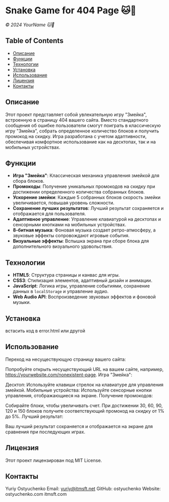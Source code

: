# Snake Game for 404 Page 🐱🐾

*© 2024 YourName 🐱🐾*

## Table of Contents

- [Описание](#описание)
- [Функции](#функции)
- [Технологии](#технологии)
- [Установка](#установка)
- [Использование](#использование)
- [Лицензия](#лицензия)
- [Контакты](#контакты)

## Описание

Этот проект представляет собой увлекательную игру "Змейка", встроенную в страницу 404 вашего сайта. Вместо стандартного сообщения об ошибке пользователи смогут поиграть в классическую игру "Змейка", собрать определенное количество блоков и получить промокод на скидку. Игра разработана с учетом адаптивности, обеспечивая комфортное использование как на десктопах, так и на мобильных устройствах.

## Функции

- **Игра "Змейка"**: Классическая механика управления змейкой для сбора блоков.
- **Промокоды**: Получение уникальных промокодов на скидку при достижении определенного количества собранных блоков.
- **Ускорение змейки**: Каждые 5 собранных блоков скорость змейки увеличивается, повышая уровень сложности.
- **Сохранение лучших результатов**: Лучший результат сохраняется и отображается для пользователя.
- **Адаптивное управление**: Управление клавиатурой на десктопах и сенсорными кнопками на мобильных устройствах.
- **8-битная музыка**: Фоновая музыка создает ретро-атмосферу, а звуковые эффекты сопровождают игровые события.
- **Визуальные эффекты**: Вспышка экрана при сборе блока для дополнительного визуального удовольствия.

## Технологии

- **HTML5**: Структура страницы и канвас для игры.
- **CSS3**: Стилизация элементов, адаптивный дизайн и анимации.
- **JavaScript**: Логика игры, управление событиями, сохранение данных в `localStorage` и управление аудио.
- **Web Audio API**: Воспроизведение звуковых эффектов и фоновой музыки.

## Установка

встасить код в error.html или другой

## Использование
Переход на несуществующую страницу вашего сайта:

Попробуйте открыть несуществующий URL на вашем сайте, например, https://yourwebsite.com/nonexistent-page.
Игра "Змейка":

Десктоп: Используйте клавиши стрелок на клавиатуре для управления змейкой.
Мобильные устройства: Используйте сенсорные кнопки управления, отображающиеся на экране.
Получение промокодов:

Собирайте блоки, чтобы увеличивать счет.
При достижении 30, 60, 90, 120 и 150 блоков получите соответствующий промокод на скидку от 1% до 5%.
Лучший результат:

Ваш лучший результат сохраняется и отображается на экране для сравнения при последующих играх.

## Лицензия
Этот проект лицензирован под MIT License.

## Контакты
Yuriy Ostyuchenko
Email: yuriy@itmsft.net
GitHub: ostyuchenko
Website: ostyuchenko.com itmsft.com

